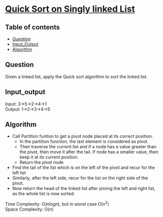 # [Quick Sort on Singly linked List](https://www.geeksforgeeks.org/quicksort-on-singly-linked-list/)

## Table of contents

- [Question](#question)
- [Input_Output](#input_output)
- [Algorithm](#algorithm)

## Question
Given a linked list, apply the Quick sort algorithm to sort the linked list.

## Input_output
Input: 3->5->2->4->1 </br>
Output: 1->2->3->4->5

## Algorithm
- Call Partition funtion to get a pivot node placed at its correct position.
    - In the partition function, the last element is considered as pivot.
    - Then traverse the current list and if a node has a value greater than the pivot, then move it after the tail. If node has a smaller value, then keep it at its current position.
    - Return the pivot node
- Find the tail of the list which is on the left of the pivot and recur for the left list
- Similarly, after the left side, recur for the list on the right side of the pivot.
- Now return the head of the linked list after joining the left and right list, as the whole list is now sorted.


Time Complexity: O(nlogn), but in worst case O(n<sup>2</sup>) </br>
Space Complexity: O(n)